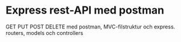 # Express rest-API med postman

GET PUT POST DELETE med postman, MVC-filstruktur och express.
routers, models och controllers
